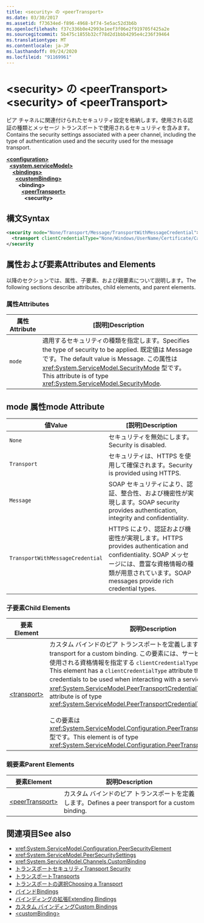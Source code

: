 ```yaml
---
title: <security> の <peerTransport>
ms.date: 03/30/2017
ms.assetid: f73634ed-f896-4968-bf74-5e5ac52d3b6b
ms.openlocfilehash: f37c336b0e42993e1eef3f06e2f919705f425a2e
ms.sourcegitcommit: 5b475c1855b32cf78d2d1bbb4295e4c236f39464
ms.translationtype: MT
ms.contentlocale: ja-JP
ms.lasthandoff: 09/24/2020
ms.locfileid: "91169961"
---
```

# <a name="security-of-peertransport"></a><span data-ttu-id="b0d96-102">\<security> の \<peerTransport></span><span class="sxs-lookup"><span data-stu-id="b0d96-102">\<security> of \<peerTransport></span></span>

<span data-ttu-id="b0d96-103">ピア チャネルに関連付けられたセキュリティ設定を格納します。使用される認証の種類とメッセージ トランスポートで使用されるセキュリティを含みます。</span><span class="sxs-lookup"><span data-stu-id="b0d96-103">Contains the security settings associated with a peer channel, including the type of authentication used and the security used for the message transport.</span></span>  
  
[**\<configuration>**](../configuration-element.md)\
&nbsp;&nbsp;[**\<system.serviceModel>**](system-servicemodel.md)\
&nbsp;&nbsp;&nbsp;&nbsp;[**\<bindings>**](bindings.md)\
&nbsp;&nbsp;&nbsp;&nbsp;&nbsp;&nbsp;[**\<customBinding>**](custombinding.md)\
&nbsp;&nbsp;&nbsp;&nbsp;&nbsp;&nbsp;&nbsp;&nbsp;**\<binding>**\
&nbsp;&nbsp;&nbsp;&nbsp;&nbsp;&nbsp;&nbsp;&nbsp;&nbsp;&nbsp;[**\<peerTransport>**](peertransport.md)\
&nbsp;&nbsp;&nbsp;&nbsp;&nbsp;&nbsp;&nbsp;&nbsp;&nbsp;&nbsp;&nbsp;&nbsp;**\<security>**  
  
## <a name="syntax"></a><span data-ttu-id="b0d96-104">構文</span><span class="sxs-lookup"><span data-stu-id="b0d96-104">Syntax</span></span>  
  
```xml  
<security mode="None/Transport/Message/TransportWithMessageCredential">
  <transport clientCredentialType="None/Windows/UserName/Certificate/CardSpace" />
</security
```  
  
## <a name="attributes-and-elements"></a><span data-ttu-id="b0d96-105">属性および要素</span><span class="sxs-lookup"><span data-stu-id="b0d96-105">Attributes and Elements</span></span>  

 <span data-ttu-id="b0d96-106">以降のセクションでは、属性、子要素、および親要素について説明します。</span><span class="sxs-lookup"><span data-stu-id="b0d96-106">The following sections describe attributes, child elements, and parent elements.</span></span>  
  
### <a name="attributes"></a><span data-ttu-id="b0d96-107">属性</span><span class="sxs-lookup"><span data-stu-id="b0d96-107">Attributes</span></span>  
  
|<span data-ttu-id="b0d96-108">属性</span><span class="sxs-lookup"><span data-stu-id="b0d96-108">Attribute</span></span>|<span data-ttu-id="b0d96-109">[説明]</span><span class="sxs-lookup"><span data-stu-id="b0d96-109">Description</span></span>|  
|---------------|-----------------|  
|`mode`|<span data-ttu-id="b0d96-110">適用するセキュリティの種類を指定します。</span><span class="sxs-lookup"><span data-stu-id="b0d96-110">Specifies the type of security to be applied.</span></span> <span data-ttu-id="b0d96-111">既定値は Message です。</span><span class="sxs-lookup"><span data-stu-id="b0d96-111">The default value is Message.</span></span> <span data-ttu-id="b0d96-112">この属性は <xref:System.ServiceModel.SecurityMode> 型です。</span><span class="sxs-lookup"><span data-stu-id="b0d96-112">This attribute is of type <xref:System.ServiceModel.SecurityMode>.</span></span>|  
  
## <a name="mode-attribute"></a><span data-ttu-id="b0d96-113">mode 属性</span><span class="sxs-lookup"><span data-stu-id="b0d96-113">mode Attribute</span></span>  
  
|<span data-ttu-id="b0d96-114">値</span><span class="sxs-lookup"><span data-stu-id="b0d96-114">Value</span></span>|<span data-ttu-id="b0d96-115">[説明]</span><span class="sxs-lookup"><span data-stu-id="b0d96-115">Description</span></span>|  
|-----------|-----------------|  
|`None`|<span data-ttu-id="b0d96-116">セキュリティを無効にします。</span><span class="sxs-lookup"><span data-stu-id="b0d96-116">Security is disabled.</span></span>|  
|`Transport`|<span data-ttu-id="b0d96-117">セキュリティは、HTTPS を使用して確保されます。</span><span class="sxs-lookup"><span data-stu-id="b0d96-117">Security is provided using HTTPS.</span></span>|  
|`Message`|<span data-ttu-id="b0d96-118">SOAP セキュリティにより、認証、整合性、および機密性が実現します。</span><span class="sxs-lookup"><span data-stu-id="b0d96-118">SOAP security provides authentication, integrity and confidentiality.</span></span>|  
|`TransportWithMessageCredential`|<span data-ttu-id="b0d96-119">HTTPS により、認証および機密性が実現します。</span><span class="sxs-lookup"><span data-stu-id="b0d96-119">HTTPS provides authentication and confidentiality.</span></span> <span data-ttu-id="b0d96-120">SOAP メッセージには、豊富な資格情報の種類が用意されています。</span><span class="sxs-lookup"><span data-stu-id="b0d96-120">SOAP messages provide rich credential types.</span></span>|  
  
### <a name="child-elements"></a><span data-ttu-id="b0d96-121">子要素</span><span class="sxs-lookup"><span data-stu-id="b0d96-121">Child Elements</span></span>  
  
|<span data-ttu-id="b0d96-122">要素</span><span class="sxs-lookup"><span data-stu-id="b0d96-122">Element</span></span>|<span data-ttu-id="b0d96-123">説明</span><span class="sxs-lookup"><span data-stu-id="b0d96-123">Description</span></span>|  
|-------------|-----------------|  
|[\<transport>](transport-of-peertransport.md)|<span data-ttu-id="b0d96-124">カスタム バインドのピア トランスポートを定義します。</span><span class="sxs-lookup"><span data-stu-id="b0d96-124">Defines a peer transport for a custom binding.</span></span> <span data-ttu-id="b0d96-125">この要素には、サービスと対話するときに使用される資格情報を指定する `clientCredentialType` 属性があります。</span><span class="sxs-lookup"><span data-stu-id="b0d96-125">This element has a `clientCredentialType` attribute that specifies the credentials to be used when interacting with a service.</span></span> <span data-ttu-id="b0d96-126">この属性は <xref:System.ServiceModel.PeerTransportCredentialType> 型です。</span><span class="sxs-lookup"><span data-stu-id="b0d96-126">This attribute is of type <xref:System.ServiceModel.PeerTransportCredentialType>.</span></span><br /><br /> <span data-ttu-id="b0d96-127">この要素は <xref:System.ServiceModel.Configuration.PeerTransportSecurityElement> 型です。</span><span class="sxs-lookup"><span data-stu-id="b0d96-127">This element is of type <xref:System.ServiceModel.Configuration.PeerTransportSecurityElement>.</span></span>|  
  
### <a name="parent-elements"></a><span data-ttu-id="b0d96-128">親要素</span><span class="sxs-lookup"><span data-stu-id="b0d96-128">Parent Elements</span></span>  
  
|<span data-ttu-id="b0d96-129">要素</span><span class="sxs-lookup"><span data-stu-id="b0d96-129">Element</span></span>|<span data-ttu-id="b0d96-130">説明</span><span class="sxs-lookup"><span data-stu-id="b0d96-130">Description</span></span>|  
|-------------|-----------------|  
|[\<peerTransport>](peertransport.md)|<span data-ttu-id="b0d96-131">カスタム バインドのピア トランスポートを定義します。</span><span class="sxs-lookup"><span data-stu-id="b0d96-131">Defines a peer transport for a custom binding.</span></span>|  
  
## <a name="see-also"></a><span data-ttu-id="b0d96-132">関連項目</span><span class="sxs-lookup"><span data-stu-id="b0d96-132">See also</span></span>

- <xref:System.ServiceModel.Configuration.PeerSecurityElement>
- <xref:System.ServiceModel.PeerSecuritySettings>
- <xref:System.ServiceModel.Channels.CustomBinding>
- [<span data-ttu-id="b0d96-133">トランスポートセキュリティ</span><span class="sxs-lookup"><span data-stu-id="b0d96-133">Transport Security</span></span>](../../../wcf/feature-details/transport-security.md)
- [<span data-ttu-id="b0d96-134">トランスポート</span><span class="sxs-lookup"><span data-stu-id="b0d96-134">Transports</span></span>](../../../wcf/feature-details/transports.md)
- [<span data-ttu-id="b0d96-135">トランスポートの選択</span><span class="sxs-lookup"><span data-stu-id="b0d96-135">Choosing a Transport</span></span>](../../../wcf/feature-details/choosing-a-transport.md)
- [<span data-ttu-id="b0d96-136">バインド</span><span class="sxs-lookup"><span data-stu-id="b0d96-136">Bindings</span></span>](../../../wcf/bindings.md)
- [<span data-ttu-id="b0d96-137">バインディングの拡張</span><span class="sxs-lookup"><span data-stu-id="b0d96-137">Extending Bindings</span></span>](../../../wcf/extending/extending-bindings.md)
- [<span data-ttu-id="b0d96-138">カスタム バインディング</span><span class="sxs-lookup"><span data-stu-id="b0d96-138">Custom Bindings</span></span>](../../../wcf/extending/custom-bindings.md)
- [\<customBinding>](custombinding.md)
